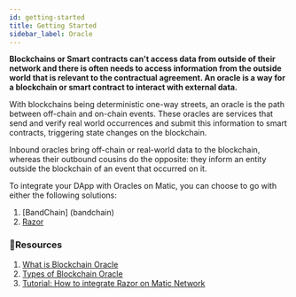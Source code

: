 ```yaml
---
id: getting-started
title: Getting Started
sidebar_label: Oracle
---
```


**Blockchains or Smart contracts can't access data from outside of their network and there is often needs to access information from the outside world that is relevant to the contractual agreement. An oracle is a way for a blockchain or smart contract to interact with external data.**

With blockchains being deterministic one-way streets, an oracle is the path between off-chain and on-chain events. These oracles are services that send and verify real world occurrences and submit this information to smart contracts, triggering state changes on the blockchain.

Inbound oracles bring off-chain or real-world data to the blockchain, whereas their outbound cousins do the opposite: they inform an entity outside the blockchain of an event that occurred on it.

To integrate your DApp with Oracles on Matic, you can choose to go with either the following solutions:

1. [BandChain] (bandchain)
2. [Razor](razor)


### **:scroll:Resources**

1. [What is Blockchain Oracle]([https://cryptobriefing.com/what-is-blockchain-oracle/](https://cryptobriefing.com/what-is-blockchain-oracle/))
2. [Types of Blockchain Oracle]([https://blockchainhub.net/blockchain-oracles/](https://blockchainhub.net/blockchain-oracles/))
3. [Tutorial: How to integrate Razor on Matic Network]([https://docs.razor.network/tutorial/matic/](https://docs.razor.network/tutorial/matic/))